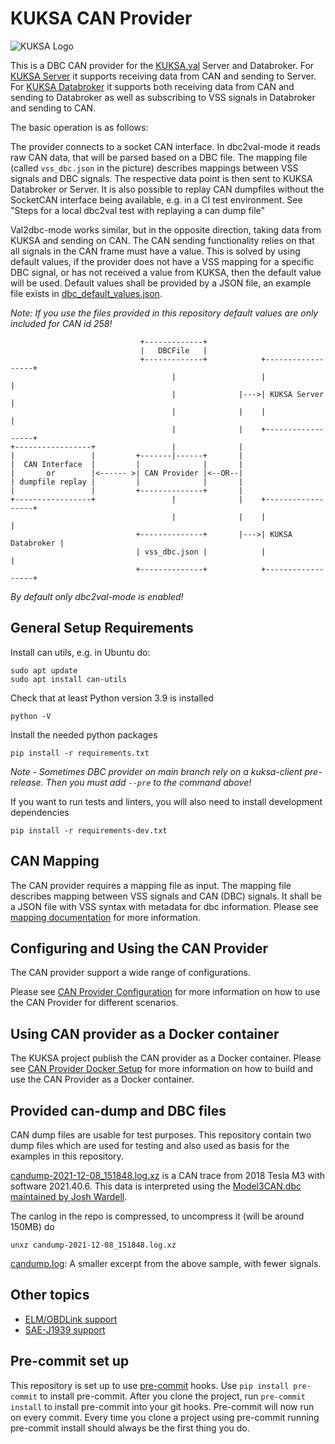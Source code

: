 # KUKSA CAN Provider

![KUKSA Logo](./doc/img/logo.png)

This is a DBC CAN provider for the
[KUKSA.val](https://raw.githubusercontent.com/eclipse-kuksa/kuksa-can-provider/main/doc/img/logo.png) Server and Databroker.
For [KUKSA Server](https://github.com/boschglobal/kuksa.val/tree/master/kuksa-val-server)
it supports receiving data from CAN and sending to Server.
For [KUKSA Databroker](https://github.com/boschglobal/kuksa.val/tree/master/kuksa_databroker)
it supports both receiving data from CAN and sending to Databroker as well as subscribing to VSS signals in Databroker
and sending to CAN.

The basic operation is as follows:

The provider connects to a socket CAN interface. In dbc2val-mode it reads raw CAN data, that will be parsed based on a DBC file.
The mapping file (called `vss_dbc.json` in the picture) describes mappings between VSS signals and DBC signals.
The respective data point is then sent to KUKSA Databroker or Server.
It is also possible to replay CAN dumpfiles without the SocketCAN interface being available, e.g. in a CI test environment.
See "Steps for a local dbc2val test with replaying a can dump file"

Val2dbc-mode works similar, but in the opposite direction, taking data from KUKSA and sending on CAN.
The CAN sending functionality relies on that all signals in the CAN frame must have a value.
This is solved by using default values, if the provider does not have a VSS mapping for a specific DBC signal,
or has not received a value from KUKSA, then the default value will be used.
Default values shall be provided by a JSON file, an example file exists in [dbc_default_values.json](dbc_default_values.json).

*Note: If you use the files provided in this repository default values are only included for CAN id 258!*

```console
                             +-------------+
                             |   DBCFile   |
                             +-------------+            +------------------+
                                    |                   |                  |
                                    |              |--->| KUKSA Server     |
                                    |              |    |                  |
                                    |              |    +------------------+
+-----------------+                 |              |
|                 |         +-------|------+       |
|  CAN Interface  |         |              |       |
|       or        |<------ >| CAN Provider |<--OR--|
| dumpfile replay |         |              |       |
|                 |         +--------------+       |
+-----------------+                 |              |    +------------------+
                                    |              |    |                  |
                            +--------------+       |--->| KUKSA Databroker |
                            | vss_dbc.json |            |                  |
                            +--------------+            +------------------+

```

*By default only dbc2val-mode is enabled!*

## General Setup Requirements

Install can utils, e.g. in Ubuntu do:

```console
sudo apt update
sudo apt install can-utils
```

Check that at least Python version 3.9 is installed

```console
python -V
```

Install the needed python packages

```console
pip install -r requirements.txt
```

*Note - Sometimes DBC provider on main branch rely on a kuksa-client pre-release. Then you must add `--pre` to the command above!*

If you want to run tests and linters, you will also need to install development dependencies

```console
pip install -r requirements-dev.txt
```

## CAN Mapping

The CAN provider requires a mapping file as input.
The mapping file describes mapping between VSS signals and CAN (DBC) signals.
It shall be a JSON file with VSS syntax with metadata for dbc information.
Please see [mapping documentation](mapping/README.md) for more information.

## Configuring and Using the CAN Provider

The CAN provider support a wide range of configurations.

Please see [CAN Provider Configuration](doc/configuration.md) for more information on how to use the
CAN Provider for different scenarios.

## Using CAN provider as a Docker container

The KUKSA project publish the CAN provider as a Docker container.
Please see [CAN Provider Docker Setup](doc/docker.md) for more information on how to build and use
the CAN Provider as a Docker container.

## Provided can-dump  and DBC files

CAN dump files are usable for test purposes. This repository contain two dump files which are used for testing and also used as basis for the examples in this repository.

[candump-2021-12-08_151848.log.xz](./candump-2021-12-08_151848.log.xz)
is a CAN trace from  2018 Tesla M3 with software 2021.40.6.
This data is interpreted using the [Model3CAN.dbc](./Model3CAN.dbc) [maintained by Josh Wardell](https://github.com/joshwardell/model3dbc).

The canlog in the repo is compressed, to uncompress it (will be around 150MB) do

```console
unxz candump-2021-12-08_151848.log.xz
```

[candump.log](./candump.log):
A smaller excerpt from the above sample, with fewer signals.

## Other topics

* [ELM/OBDLink support](doc/elm.md)
* [SAE-J1939 support](doc/j1939.md)

## Pre-commit set up

This repository is set up to use [pre-commit](https://pre-commit.com/) hooks.
Use `pip install pre-commit` to install pre-commit.
After you clone the project, run `pre-commit install` to install pre-commit into your git hooks.
Pre-commit will now run on every commit.
Every time you clone a project using pre-commit running pre-commit install should always be the first thing you do.
